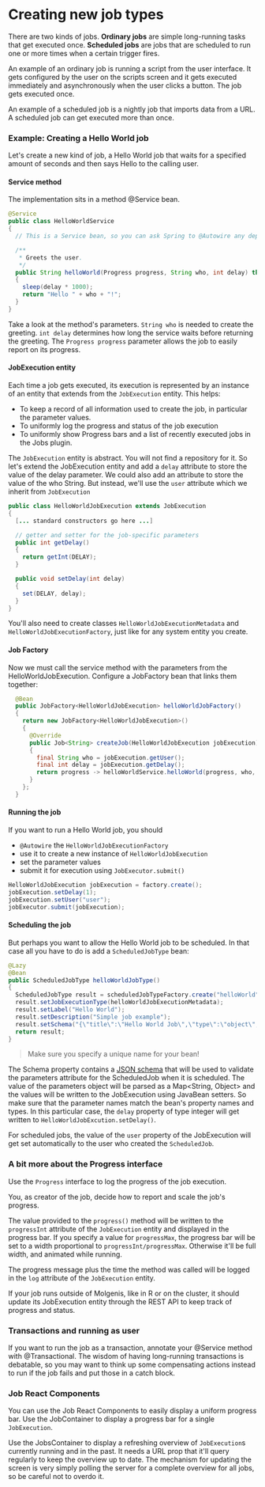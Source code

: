 # Creating new job types

There are two kinds of jobs. **Ordinary jobs** are simple long-running tasks that
get executed once.
**Scheduled jobs** are jobs that are scheduled to run one or more times when a
certain trigger fires.

An example of an ordinary job is running a script from the user interface.
It gets configured by the user on the scripts screen and it gets
executed immediately and asynchronously when the user clicks a button.
The job gets executed once.

An example of a scheduled job is a nightly job that imports data from a URL.
A scheduled job can get executed more than once.

### Example: Creating a Hello World job
Let's create a new kind of job, a Hello World job that waits for a specified amount of seconds and
then says Hello to the calling user.

#### Service method
The implementation sits in a method @Service bean.

```java
@Service
public class HelloWorldService
{
  // This is a Service bean, so you can ask Spring to @Autowire any dependency you need to do the job

  /**
   * Greets the user.
   */
  public String helloWorld(Progress progress, String who, int delay) throws InterruptedException
  {
    sleep(delay * 1000);
    return "Hello " + who + "!";
  }
}
```
Take a look at the method's parameters. `String who` is needed to create the greeting.
`int delay` determines how long the service waits before returning the greeting.
The `Progress progress` parameter allows the job to easily report on its progress.

#### JobExecution entity
Each time a job gets executed, its execution is represented by an instance of
an entity that extends from the `JobExecution` entity.
This helps:
* To keep a record of all information used to create the job, in particular the parameter values.
* To uniformly log the progress and status of the job execution
* To uniformly show Progress bars and a list of recently executed jobs in the Jobs plugin.

The `JobExecution` entity is abstract. You will not find a repository for it.
So let's extend the JobExecution entity and add a `delay` attribute to store the value of the delay
parameter. We could also add an attribute to store the value of the who String. But instead, we'll
use the `user` attribute which we inherit from `JobExecution`

```java
public class HelloWorldJobExecution extends JobExecution
{
  [... standard constructors go here ...]

  // getter and setter for the job-specific parameters
  public int getDelay()
  {
    return getInt(DELAY);
  }

  public void setDelay(int delay)
  {
    set(DELAY, delay);
  }
}
```

You'll also need to create classes `HelloWorldJobExecutionMetadata` and `HelloWorldJobExecutionFactory`,
just like for any system entity you create.

#### Job Factory
Now we must call the service method with the parameters from the HelloWorldJobExecution.
Configure a JobFactory bean that links them together:
```java
  @Bean
  public JobFactory<HelloWorldJobExecution> helloWorldJobFactory()
  {
    return new JobFactory<HelloWorldJobExecution>()
    {
      @Override
      public Job<String> createJob(HelloWorldJobExecution jobExecution)
      {
        final String who = jobExecution.getUser();
        final int delay = jobExecution.getDelay();
        return progress -> helloWorldService.helloWorld(progress, who, delay);
      }
    };
  }
```

#### Running the job
If you want to run a Hello World job, you should
 * `@Autowire` the `HelloWorldJobExecutionFactory`
 * use it to create a new instance of `HelloWorldJobExecution`
 * set the parameter values
 * submit it for execution using `JobExecutor.submit()`

 ```java
HelloWorldJobExecution jobExecution = factory.create();
jobExecution.setDelay(1);
jobExecution.setUser("user");
jobExecutor.submit(jobExecution);
```

#### Scheduling the job
But perhaps you want to allow the Hello World job to be scheduled. In that case all you have
to do is add a `ScheduledJobType` bean:
```java
@Lazy
@Bean
public ScheduledJobType helloWorldJobType()
{
  ScheduledJobType result = scheduledJobTypeFactory.create("helloWorld");
  result.setJobExecutionType(helloWorldJobExecutionMetadata);
  result.setLabel("Hello World");
  result.setDescription("Simple job example");
  result.setSchema("{\"title\":\"Hello World Job\",\"type\":\"object\",\"properties\":{\"delay\":{\"type\":\"integer\"}},\"required\":[\"delay\"]}");
  return result;
}
```
> Make sure you specify a unique name for your bean!

The Schema property contains a [JSON schema](http://json-schema.org) that will be used to validate the parameters
attribute for the ScheduledJob when it is scheduled.
The value of the parameters object will be parsed as a Map<String, Object> and the values
will be written to the JobExecution using JavaBean setters. So make sure that the parameter names
match the bean's property names and types. In this particular case, the `delay` property of type integer
will get written to `HelloWorldJobExcution.setDelay()`.

For scheduled jobs, the value of the `user` property of the JobExecution will get set automatically to the user who created
the `ScheduledJob`.

### A bit more about the Progress interface
Use the `Progress` interface to log the progress of the job execution.

You, as creator of the job, decide how to report and scale the job's progress.

The value provided to the `progress()` method will be written to the `progressInt`
attribute of the `JobExecution` entity and displayed in the progress bar.
If you specify a value for `progressMax`, the progress bar will be set to a width
proportional to `progressInt/progressMax`. Otherwise it'll be full width, and animated
while running.

The progress message plus the time the method was called will be logged in the `log`
attribute of the `JobExecution` entity.

If your job runs outside of Molgenis, like in R or on the cluster, it should update its
JobExecution entity through the REST API to keep track of progress and status.

### Transactions and running as user
If you want to run the job as a transaction, annotate your @Service method with @Transactional.
The wisdom of having long-running transactions is debatable, so you may want to think up
some compensating actions instead to run if the job fails and put those in a catch block.

### Job React Components
You can use the Job React Components to easily display a uniform progress bar.
Use the JobContainer to display a progress bar for a single `JobExecution`.

Use the JobsContainer to display a refreshing overview of `JobExecution`s currently running
and in the past.
It needs a URL prop that it'll query regularly to keep the overview up to date.
The mechanism for updating the screen is very simply polling the server for a complete
overview for all jobs, so be careful not to overdo it.
